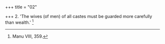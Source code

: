+++
title = "02"

+++
2. 'The wives (of men) of all castes must be guarded more carefully than wealth.' [^2] 


[^2]:  Manu VIII, 359.
